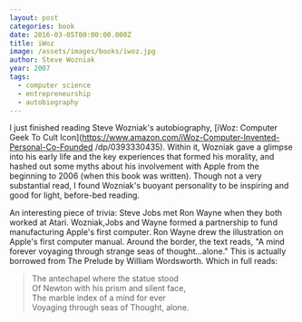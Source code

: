```yaml
---
layout: post
categories: book
date: 2016-03-05T00:00:00.000Z
title: iWoz
image: /assets/images/books/iwoz.jpg
author: Steve Wozniak
year: 2007
tags:
  - computer science
  - entrepreneurship
  - autobiography
---
```


I just finished reading Steve Wozniak's autobiography, [iWoz: Computer Geek To Cult Icon](https://www.amazon.com/iWoz-Computer-Invented-Personal-Co-Founded
/dp/0393330435). Within it, Wozniak gave a glimpse into his early life and the key experiences that formed his morality, and hashed out some myths about his involvement with Apple from the beginning to 2006 (when this book was written). Though not a very substantial read, I found Wozniak's buoyant personality to be inspiring and good for light, before-bed reading.

An interesting piece of trivia: Steve Jobs met Ron Wayne when they both worked at Atari. Wozniak,Jobs and Wayne formed a partnership to fund manufacturing Apple's first computer. Ron Wayne drew the illustration on Apple's first computer manual. Around the border, the text reads, "A mind forever voyaging through strange seas of thought...alone." This is actually borrowed from The Prelude by William Wordsworth. Which in full reads:

> The antechapel where the statue stood<br>
> Of Newton with his prism and silent face,<br>
> The marble index of a mind for ever<br>
> Voyaging through seas of Thought, alone.
